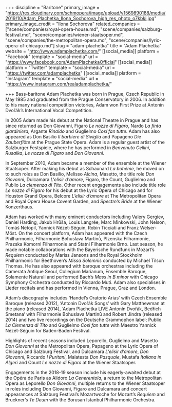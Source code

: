 +++
discipline = "Baritone"
primary_image = "https://res.cloudinary.com/schmopera/image/upload/v1569890188/media/2019/10/Adam_Plachetka_Ilona_Sochorova_high_res_photo_o7kbkj.jpg"
primary_image_credit = "Ilona Sochorova"
related_companies = ["scene/companies/royal-opera-house.md", "scene/companies/salzburg-festival.md", "scene/companies/wiener-staatsoper.md", "scene/companies/the-metropolitan-opera.md", "scene/companies/lyric-opera-of-chicago.md"]
slug = "adam-plachetka"
title = "Adam Plachetka"
website = "http://www.adamplachetka.com/"
[[social_media]]
platform = "Facebook"
template = "social-media"
url = "https://www.facebook.com/AdamPlachetkaOfficial"
[[social_media]]
platform = "Twitter"
template = "social-media"
url = "https://twitter.com/adamplachetka"
[[social_media]]
platform = "Instagram"
template = "social-media"
url = "https://www.instagram.com/realadamplachetka/"

+++
Bass-baritone Adam Plachetka was born in Prague, Czech Republic in May 1985 and graduated from the Prague Conservatory in 2006. In addition to his many national competition victories, Adam won First Prize at Antonín Dvořák’s International Vocal Competition.

In 2005 Adam made his debut at the National Theatre in Prague and has since returned as Don Giovanni, Figaro _Le nozze di Figaro_, Nardo _La finta giardiniera_, Argante _Rinaldo_ and Guglielmo _Cosí fan tutte_. Adam has also appeared as Don Basilio _Il barbiere di Siviglia_ and Papageno _Die Zauberflöte_ at the Prague State Opera. Adam is a regular guest artist of the Salzburger Festspiele, where he has performed in _Benvenuto Cellini_, _Rusalka_, _Le nozze di Figaro_ and _Don Giovanni_.

In September 2010, Adam became a member of the ensemble at the Wiener Staatsoper. After making his debut as Schaunard _La bohéme_, he moved on to such roles as Don Basilio, Melisso _Alcina_, Masetto, the title role _Don Giovanni_, Dulcamara _L'elisir d'amore_, Figaro, the Count, Guglielmo and Publio _La clemenza di Tito_. Other recent engagements also include title role _Le nozze di Figaro_ for his debut at the Lyric Opera of Chicago and for Houston Grand Opera, Belcore _L’elisir d’amore_ at The Metropolitan Opera and Royal Opera House Covent Garden, and _Spectre’s Bride_ at the Wiener Konzerthaus.

Adam has worked with many eminent conductors including Valery Gergiev, Daniel Harding, Jakub Hrůša, Louis Langrée, Marc Minkowski, John Nelson, Tomáš Netopil, Yannick Nézet-Séguin, Robin Ticciati and Franz Welser-Möst. On the concert platform, Adam has appeared with the Czech Philharmonic, Filharmonie Bohuslava Martinů, Plzenska Filharmonie, Prazska Komorni Filharmonie and Statni Filharmonie Brno. Last season, he made notable collaborations with the Bayerische Rundfunk in Mozart’s _Requiem_ conducted by Mariss Jansons and the Royal Stockholm Philharmonic for Beethoven’s _Missa Solemnis_ conducted by Michael Tilson Thomas. He has also appeared with baroque orchestras including the Camerata Antique Seoul, Collegium Marianum, Ensemble Baroque, Solamente Naturali and performed Bach’s _Mass in B minor_ with Chicago Symphony Orchestra conducted by Riccardo Muti. Adam also specialises in Lieder recitals and has performed in Vienna, Prague, Graz and London.

Adam’s discography includes ‘Handel’s Oratorio Arias’ with Czech Ensemble Baroque (released 2012), ‘Antonin Dvořák Songs’ with Gary Matthewman at the piano (released 2014), ‘Adam Plachetka LIVE Antonín Dvořák, Bedřich Smetana’ with Filharmonie Bohuslava Martinů and Robert Jindra (released 2014) and two live recordings on the Deutsche Grammophon label; Publio _La Clemenza di Tito_ and Guglielmo _Cosi fan tutte_ with Maestro Yannick Nézét-Séguin for Baden-Baden Festival.

Highlights of recent seasons included Leporello, Guglielmo and Masetto _Don Giovanni_ at the Metropolitan Opera, Papageno at the Lyric Opera of Chicago and Salzburg Festival, and Dulcamara _L’elisir d’amore_, _Don Giovanni_, Riccardo _I Puritani_, Malatesta _Don Pasquale_, Mustafa _Italiana in Algeri_ and Count _Le nozze di Figaro_ at the Wiener Staatsoper.

Engagements in the 2018-19 season include his eagerly-awaited debut at the Opéra de Paris as Alidoro _La Cenerentola_, a return to the Metropolitan Opera as Leporello _Don Giovanni_, multiple returns to the Wiener Staatsoper in roles including Don Giovanni, Figaro and Dulcamara and concert appearances at Salzburg Festival’s Mozartwoche for Mozart’s _Requiem_ and Bruckner’s _Te Deum_ with the Borusan Istanbul Philharmonic Orchestra.